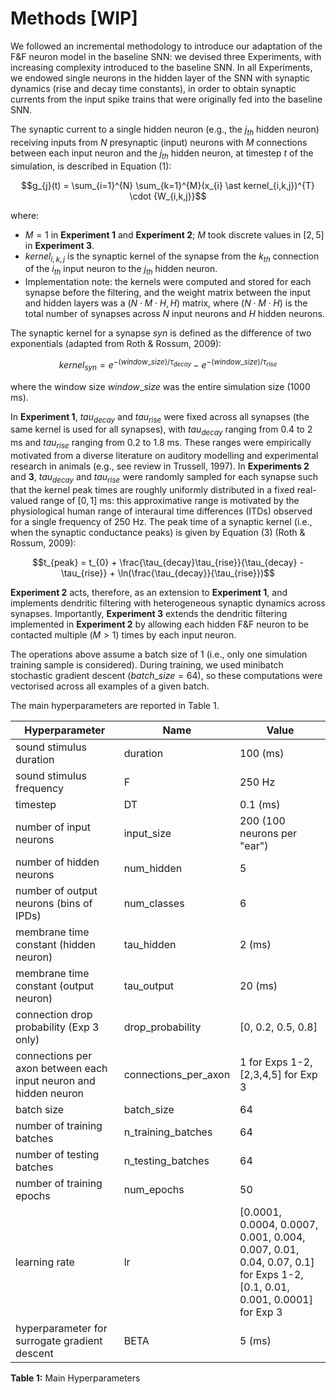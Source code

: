 # Methods [WIP]

We followed an incremental methodology to introduce our adaptation of the F&F neuron model in the baseline SNN: we devised three Experiments, with increasing complexity introduced to the baseline SNN. In all Experiments, we endowed single neurons in the hidden layer of the SNN with synaptic dynamics (rise and decay time constants), in order to obtain synaptic currents from the input spike trains that were originally fed into the baseline SNN.

The synaptic current to a single hidden neuron (e.g., the $j_{th}$ hidden neuron) receiving inputs from $N$ presynaptic (input) neurons with $M$ connections between each input neuron and the $j_{th}$ hidden neuron, at timestep $t$ of the simulation, is described in Equation (1):

$$g_{j}(t) = \sum_{i=1}^{N} \sum_{k=1}^{M}(x_{i} \ast kernel_{i,k,j})^{T} \cdot {W_{i,k,j}}$$

where:

- $M = 1$ in **Experiment 1** and **Experiment 2**; $M$ took discrete values in $[2, 5]$ in **Experiment 3**.
- $kernel_{i,k,j}$ is the synaptic kernel of the synapse from the $k_{th}$ connection of the $i_{th}$ input neuron to the $j_{th}$ hidden neuron.
- Implementation note: the kernels were computed and stored for each synapse before the filtering, and the weight matrix between the input and hidden layers was a $(N \cdot M \cdot H, H)$ matrix, where $(N \cdot M \cdot H)$ is the total number of synapses across $N$ input neurons and $H$ hidden neurons.

The synaptic kernel for a synapse $syn$ is defined as the difference of two exponentials (adapted from Roth & Rossum, 2009):

$$kernel_{syn} = e^{-(window\_size)/\tau_{decay}} - e^{-(window\_size)/\tau_{rise}}$$

where the window size $window\_size$ was the entire simulation size ($1000$ ms).

In **Experiment 1**, $tau_{decay}$ and $tau_{rise}$ were fixed across all synapses (the same kernel is used for all synapses), with $tau_{decay}$ ranging from 0.4 to 2 ms and $tau_{rise}$ ranging from 0.2 to 1.8 ms. These ranges were empirically motivated from a diverse literature on auditory modelling and experimental research in animals (e.g., see review in Trussell, 1997). In **Experiments 2** and **3**, $tau_{decay}$ and $tau_{rise}$ were randomly sampled for each synapse such that the kernel peak times are roughly uniformly distributed in a fixed real-valued range of $[0, 1]$ ms: this approximative range is motivated by the physiological human range of interaural time differences (ITDs) observed for a single frequency of $250$ Hz. The peak time of a synaptic kernel (i.e., when the synaptic conductance peaks) is given by Equation (3) (Roth & Rossum, 2009):

$$t_{peak} = t_{0} + \frac{\tau_{decay}\tau_{rise}}{\tau_{decay} - \tau_{rise}} + \ln(\frac{\tau_{decay}}{\tau_{rise}})$$

**Experiment 2** acts, therefore, as an extension to **Experiment 1**, and implements dendritic filtering with heterogeneous synaptic dynamics across synapses. Importantly, **Experiment 3** extends the dendritic filtering implemented in **Experiment 2** by allowing each hidden F&F neuron to be contacted multiple ($M > 1$) times by each input neuron.

The operations above assume a batch size of 1 (i.e., only one simulation training sample is considered). During training, we used minibatch stochastic gradient descent ($batch\_size = 64$), so these computations were vectorised across all examples of a given batch.

The main hyperparameters are reported in Table 1.

| **Hyperparameter** | **Name** | **Value** |
|---------------------|----------|-----------|
| sound stimulus duration | duration | 100 (ms) |
| sound stimulus frequency | F | 250 Hz |
| timestep | DT | 0.1 (ms) |
| number of input neurons | input\_size | 200 (100 neurons per "ear") |
| number of hidden neurons | num\_hidden | 5 |
| number of output neurons (bins of IPDs) | num\_classes | 6 |
| membrane time constant (hidden neuron) | tau\_hidden | 2 (ms) |
| membrane time constant (output neuron) | tau\_output | 20 (ms) |
| connection drop probability (Exp 3 only) | drop\_probability | [0, 0.2, 0.5, 0.8] |
| connections per axon between each input neuron and hidden neuron | connections\_per\_axon | 1 for Exps 1-2, [2,3,4,5] for Exp 3 |
| batch size | batch\_size | 64 |
| number of training batches | n\_training\_batches | 64 |
| number of testing batches | n\_testing\_batches | 64 |
| number of training epochs | num\_epochs | 50 |
| learning rate | lr | [0.0001, 0.0004, 0.0007, 0.001, 0.004, 0.007, 0.01, 0.04, 0.07, 0.1] for Exps 1-2, [0.1, 0.01, 0.001, 0.0001] for Exp 3 |
| hyperparameter for surrogate gradient descent | BETA | 5 (ms) |

**Table 1:** Main Hyperparameters
